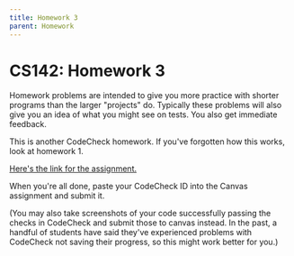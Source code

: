 ```yaml
---
title: Homework 3
parent: Homework
---
```


# CS142: Homework 3

Homework problems are intended to give you more practice with shorter programs than the larger "projects" do.
Typically these problems will also give you an idea of what you might see on tests.  You also get immediate
feedback.

This is another CodeCheck homework.  If you've forgotten how this works, look at homework 1.

[Here's the link for the assignment.](https://codecheck.io/assignment/2111040348ehv4ll73f4cuycdqilsfije64)

When you're all done, paste your CodeCheck ID into the Canvas assignment and submit it.  

(You may also take screenshots of your code successfully passing the checks in CodeCheck and submit those to canvas instead.  In the past,
a handful of students have said they've experienced problems with CodeCheck not saving their progress, so this
might work better for you.)